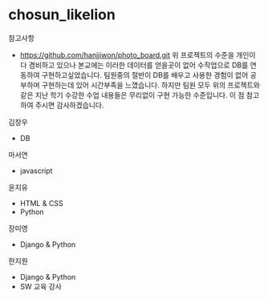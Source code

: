 # chosun_likelion


참고사항

 - https://github.com/hanjjiwon/photo_board.git
 위 프로젝트의 수준을 개인이 다 겸비하고 있으나 본교에는 이러한 데이터를 얻을곳이 없어 수작업으로 DB를 연동하여 구현하고싶었습니다.
 팀원중의 절반이 DB를 배우고 사용한 경험이 없어 공부하며 구현하는데 있어 시간부족을 느꼈습니다.
 하지만 팀원 모두 위의 프로젝트와 같은 지난 학기 수강한 수업 내용들은 무리없이 구현 가능한 수준입니다.
 이 점 참고하여 주시면 감사하겠습니다.
 

김창우
 - DB

마서연
 - javascript

윤지유
 - HTML & CSS
 - Python

장미영
 - Django & Python

한지원
 - Django & Python
 - SW 교육 강사
